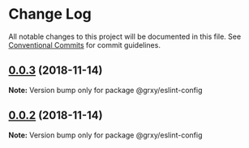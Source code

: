 # Change Log

All notable changes to this project will be documented in this file.
See [Conventional Commits](https://conventionalcommits.org) for commit guidelines.

## [0.0.3](https://github.com/grxy/grxy/compare/v0.0.2...v0.0.3) (2018-11-14)

**Note:** Version bump only for package @grxy/eslint-config





## [0.0.2](https://github.com/grxy/grxy/compare/v0.0.1...v0.0.2) (2018-11-14)

**Note:** Version bump only for package @grxy/eslint-config
